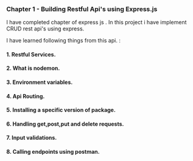 ### Chapter 1 - Building Restful Api's using Express.js

I have completed chapter  of express js . In this project i have implement CRUD rest api's using express.

I have learned following things from this api. :

#### 1. Restful Services.
#### 2. What is nodemon.
#### 3. Environment variables. 
#### 4. Api Routing.
#### 5. Installing a specific version of package.
#### 6. Handling get,post,put and delete requests.
#### 7. Input validations.
#### 8. Calling endpoints using postman.


